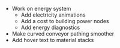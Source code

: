 - Work on energy system
	- Add electricity animations
	- Add a cost to building power nodes
	- Add energy diagnostics
- Make curved conveyor pathing smoother
- Add hover text to material stacks